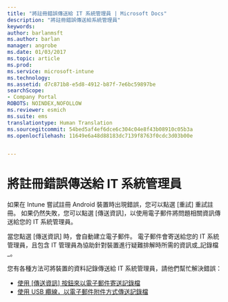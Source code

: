 ```yaml
---
title: "將註冊錯誤傳送給 IT 系統管理員 | Microsoft Docs"
description: "將註冊錯誤傳送給系統管理員"
keywords: 
author: barlanmsft
ms.author: barlan
manager: angrobe
ms.date: 01/03/2017
ms.topic: article
ms.prod: 
ms.service: microsoft-intune
ms.technology: 
ms.assetid: d7c871b8-e5d8-4912-b87f-7e6bc59897be
searchScope:
- Company Portal
ROBOTS: NOINDEX,NOFOLLOW
ms.reviewer: esmich
ms.suite: ems
translationtype: Human Translation
ms.sourcegitcommit: 54bed5af4ef6dce6c304c04e8f43b08910c05b3a
ms.openlocfilehash: 11649e6a48d88183dc7139f8763f0cdc3d03b00e


---
```


# <a name="send-enrollment-errors-to-your-it-admin"></a>將註冊錯誤傳送給 IT 系統管理員

如果在 Intune 嘗試註冊 Android 裝置時出現錯誤，您可以點選 [重試] 重試註冊。 如果仍然失敗，您可以點選 [傳送資訊]，以使用電子郵件將問題相關資訊傳送給您的 IT 系統管理員。

當您點選 [傳送資訊] 時，會自動建立電子郵件。 電子郵件會寄送給您的 IT 系統管理員，且包含 IT 管理員為協助針對裝置進行疑難排解時所需的資訊或_記錄檔_。

您有各種方法可將裝置的資料記錄傳送給 IT 系統管理員，請他們幫忙解決錯誤：

- [使用 [傳送資訊] 按鈕來以電子郵件寄送記錄檔](send-logs-to-your-it-admin-by-email-android.md)
- [使用 USB 纜線，以電子郵件附件方式傳送記錄檔](send-logs-to-your-it-admin-using-cable-android.md)



<!--HONumber=Jan17_HO1-->


